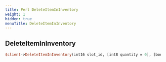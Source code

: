 ```yaml
---
title: Perl DeleteItemInInventory
weight: 1
hidden: true
menuTitle: DeleteItemInInventory
---
```

## DeleteItemInInventory
```perl
$client->DeleteItemInInventory(int16 slot_id, [int8 quantity = 0], [bool client_update = false])
```